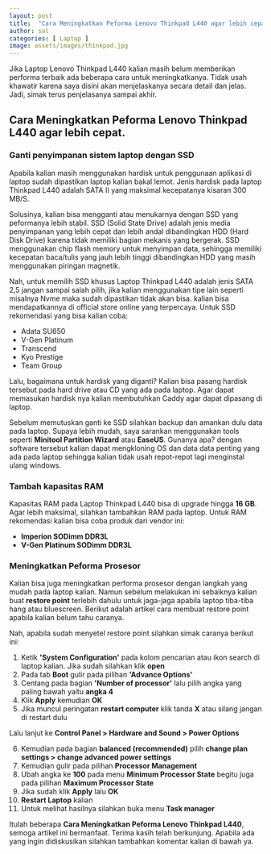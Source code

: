 ```yaml
---
layout: post
title:  "Cara Meningkatkan Peforma Lenovo Thinkpad L440 agar lebih cepat"
author: sal
categories: [ Laptop ]
image: assets/images/thinkpad.jpg
---
```

Jika Laptop Lenovo Thinkpad L440 kalian masih belum memberikan performa terbaik ada beberapa cara untuk meningkatkanya. Tidak usah khawatir karena saya disini akan menjelaskanya secara detail dan jelas. Jadi, simak terus penjelasanya sampai akhir.

## Cara Meningkatkan Peforma Lenovo Thinkpad L440 agar lebih cepat.

### Ganti penyimpanan sistem laptop dengan SSD

Apabila kalian masih menggunakan hardisk untuk penggunaan aplikasi di laptop sudah dipastikan laptop kalian bakal lemot. Jenis hardisk pada laptop Thinkpad L440 adalah SATA II yang maksimal kecepatanya kisaran 300 MB/S.

Solusinya, kalian bisa mengganti atau menukarnya dengan SSD yang peformanya lebih stabil. SSD (Solid State Drive) adalah jenis media penyimpanan yang lebih cepat dan lebih andal dibandingkan HDD (Hard Disk Drive) karena tidak memiliki bagian mekanis yang bergerak. SSD menggunakan chip flash memory untuk menyimpan data, sehingga memiliki kecepatan baca/tulis yang jauh lebih tinggi dibandingkan HDD yang masih menggunakan piringan magnetik.

Nah, untuk memilih SSD khusus Laptop Thinkpad L440 adalah jenis SATA 2,5 jangan sampai salah pilih, jika kalian menggunakan tipe lain seperti misalnya Nvme maka sudah dipastikan tidak akan bisa. kalian bisa mendapatkannya di official store online yang terpercaya. Untuk SSD rekomendasi yang bisa kalian coba:

- Adata SU650
- V-Gen Platinum
- Transcend
- Kyo Prestige
- Team Group

Lalu, bagaimana untuk hardisk yang diganti? Kalian bisa pasang hardisk tersebut pada hard drive atau CD yang ada pada laptop. Agar dapat memasukan hardisk nya kalian membutuhkan Caddy agar dapat dipasang di laptop.

Sebelum memutuskan ganti ke SSD silahkan backup dan amankan dulu data pada laptop. Supaya lebih mudah, saya sarankan menggunakan tools seperti **Minitool Partition Wizard** atau **EaseUS**. Gunanya apa? dengan software tersebut kalian dapat mengkloning OS dan data data penting yang ada pada laptop sehingga kalian tidak usah repot-repot lagi menginstal ulang windows.

### Tambah kapasitas RAM

Kapasitas RAM pada Laptop Thinkpad L440 bisa di upgrade hingga **16 GB**. Agar lebih maksimal, silahkan tambahkan RAM pada laptop. Untuk RAM rekomendasi kalian bisa coba produk dari vendor ini:

- **Imperion SODimm DDR3L**
- **V-Gen Platinum SODimm DDR3L**

### Meningkatkan Peforma Prosesor

Kalian bisa juga meningkatkan performa prosesor dengan langkah yang mudah pada laptop kalian. Namun sebelum melakukan ini sebaiknya kalian buat **restore point** terlebih dahulu untuk jaga-jaga apabila laptop tiba-tiba hang atau bluescreen. Berikut adalah artikel cara membuat restore point apabila kalian belum tahu caranya.

Nah, apabila sudah menyetel restore point silahkan simak caranya berikut ini:

1. Ketik **'System Configuration'** pada kolom pencarian atau ikon search di laptop kalian. Jika sudah silahkan klik **open**
2. Pada tab **Boot** gulir pada pilihan **'Advance Options'**
3. Centang pada bagian **'Number of processor'** lalu pilih angka yang paling bawah yaitu **angka 4**
4. Klik **Apply** kemudian **OK**
5. Jika muncul peringatan **restart computer** klik tanda **X** atau silang jangan di restart dulu

Lalu lanjut ke **Control Panel > Hardware and Sound > Power Options**

6. Kemudian pada bagian **balanced (recommended)** pilih **change plan settings > change advanced power settings**
7. Kemudian gulir pada pilihan **Processor Management**
8. Ubah angka ke **100** pada menu **Minimum Processor State** begitu juga pada pilihan **Maximum Processor State**
9. Jika sudah klik **Apply** lalu **OK**
10. **Restart Laptop** kalian
11. Untuk melihat hasilnya silahkan buka menu **Task manager**

Itulah beberapa **Cara Meningkatkan Peforma Lenovo Thinkpad L440**, semoga artikel ini bermanfaat. Terima kasih telah berkunjung. Apabila ada yang ingin didiskusikan silahkan tambahkan komentar kalian di bawah ya.

